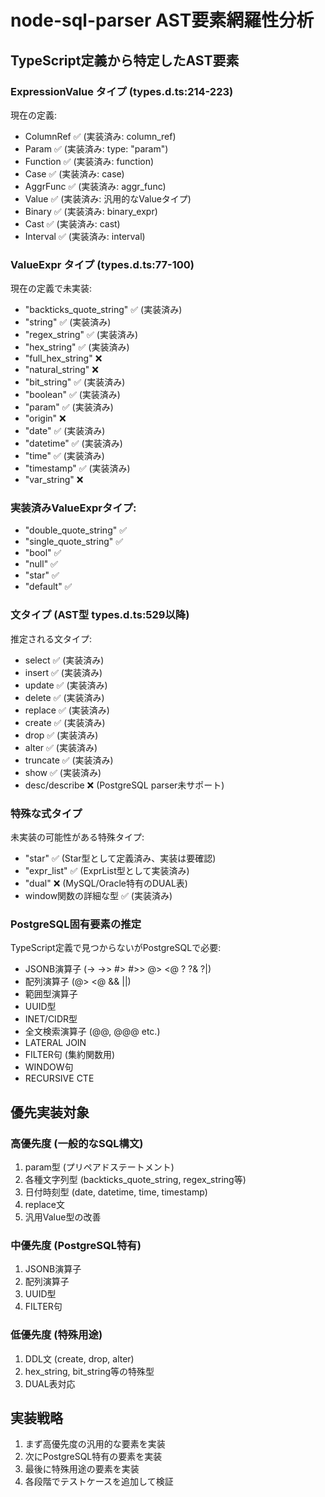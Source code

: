 # node-sql-parser AST要素網羅性分析

## TypeScript定義から特定したAST要素

### ExpressionValue タイプ (types.d.ts:214-223)
現在の定義:
- ColumnRef ✅ (実装済み: column_ref)
- Param ✅ (実装済み: type: "param")
- Function ✅ (実装済み: function)
- Case ✅ (実装済み: case)
- AggrFunc ✅ (実装済み: aggr_func)
- Value ✅ (実装済み: 汎用的なValueタイプ)
- Binary ✅ (実装済み: binary_expr)
- Cast ✅ (実装済み: cast)
- Interval ✅ (実装済み: interval)

### ValueExpr タイプ (types.d.ts:77-100)
現在の定義で未実装:
- "backticks_quote_string" ✅ (実装済み)
- "string" ✅ (実装済み)
- "regex_string" ✅ (実装済み)
- "hex_string" ✅ (実装済み)
- "full_hex_string" ❌
- "natural_string" ❌
- "bit_string" ✅ (実装済み)
- "boolean" ✅ (実装済み)
- "param" ✅ (実装済み)
- "origin" ❌
- "date" ✅ (実装済み)
- "datetime" ✅ (実装済み)
- "time" ✅ (実装済み)
- "timestamp" ✅ (実装済み)
- "var_string" ❌

### 実装済みValueExprタイプ:
- "double_quote_string" ✅
- "single_quote_string" ✅
- "bool" ✅
- "null" ✅
- "star" ✅
- "default" ✅

### 文タイプ (AST型 types.d.ts:529以降)
推定される文タイプ:
- select ✅ (実装済み)
- insert ✅ (実装済み)
- update ✅ (実装済み)
- delete ✅ (実装済み)
- replace ✅ (実装済み)
- create ✅ (実装済み)
- drop ✅ (実装済み)
- alter ✅ (実装済み)
- truncate ✅ (実装済み)
- show ✅ (実装済み)
- desc/describe ❌ (PostgreSQL parser未サポート)

### 特殊な式タイプ
未実装の可能性がある特殊タイプ:
- "star" ✅ (Star型として定義済み、実装は要確認)
- "expr_list" ✅ (ExprList型として実装済み)
- "dual" ❌ (MySQL/Oracle特有のDUAL表)
- window関数の詳細な型 ✅ (実装済み)

### PostgreSQL固有要素の推定
TypeScript定義で見つからないがPostgreSQLで必要:
- JSONB演算子 (-> ->> #> #>> @> <@ ? ?& ?|)
- 配列演算子 (@> <@ && ||)
- 範囲型演算子
- UUID型
- INET/CIDR型
- 全文検索演算子 (@@, @@@ etc.)
- LATERAL JOIN
- FILTER句 (集約関数用)
- WINDOW句
- RECURSIVE CTE

## 優先実装対象

### 高優先度 (一般的なSQL構文)
1. param型 (プリペアドステートメント)
2. 各種文字列型 (backticks_quote_string, regex_string等)
3. 日付時刻型 (date, datetime, time, timestamp)
4. replace文
5. 汎用Value型の改善

### 中優先度 (PostgreSQL特有)
1. JSONB演算子
2. 配列演算子  
3. UUID型
4. FILTER句

### 低優先度 (特殊用途)
1. DDL文 (create, drop, alter)
2. hex_string, bit_string等の特殊型
3. DUAL表対応

## 実装戦略
1. まず高優先度の汎用的な要素を実装
2. 次にPostgreSQL特有の要素を実装
3. 最後に特殊用途の要素を実装
4. 各段階でテストケースを追加して検証